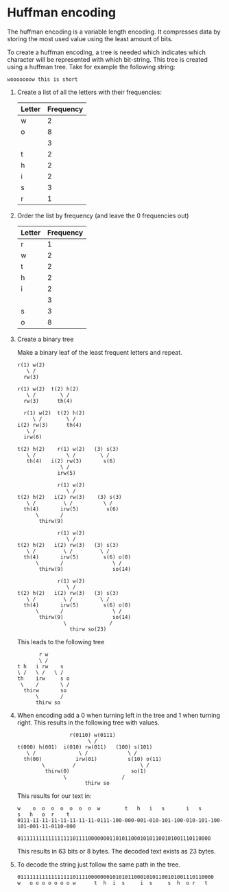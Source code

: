 # Huffman encoding

The huffman encoding is a variable length encoding. It compresses data by
storing the most used value using the least amount of bits.

To create a huffman encoding, a tree is needed which indicates which character
will be represented with which bit-string. This tree is created using a
huffman tree. Take for example the following string:

```
wooooooow this is short
```

1. Create a list of all the letters with their frequencies:

   | Letter | Frequency |
   |--------|-----------|
   | w      | 2         |
   | o      | 8         |
   |        | 3         |
   | t      | 2         |
   | h      | 2         |
   | i      | 2         |
   | s      | 3         |
   | r      | 1         |

2. Order the list by frequency (and leave the 0 frequencies out)

   | Letter | Frequency |
   |--------|-----------|
   | r      | 1         |
   | w      | 2         |
   | t      | 2         |
   | h      | 2         |
   | i      | 2         |
   |        | 3         |
   | s      | 3         |
   | o      | 8         |

3. Create a binary tree

   Make a binary leaf of the least frequent letters and repeat.

   ```
   r(1) w(2)
      \ /
     rw(3)

   r(1) w(2)  t(2) h(2)
      \ /        \ /
     rw(3)      th(4)
   
     r(1) w(2)  t(2) h(2)
        \ /        \ /
   i(2) rw(3)      th(4)
      \ /
     irw(6)
   
   t(2) h(2)    r(1) w(2)   (3) s(3)
      \ /          \ /        \ /
      th(4)   i(2) rw(3)       s(6)
                 \ /
                irw(5)
              
                r(1) w(2)                     
                   \ /                         
   t(2) h(2)   i(2) rw(3)    (3) s(3)
      \ /         \ /          \ /
     th(4)       irw(5)         s(6)
         \       /
          thirw(9)
              
                r(1) w(2)
                   \ /
   t(2) h(2)   i(2) rw(3)   (3) s(3)
      \ /         \ /         \ /
     th(4)       irw(5)        s(6) o(8)      
         \       /                \ /     
          thirw(9)                so(14)
              
                r(1) w(2)          
                   \ /              
   t(2) h(2)   i(2) rw(3)   (3) s(3)
      \ /         \ /         \ /
     th(4)       irw(5)        s(6) o(8)      
         \       /                \ /     
          thirw(9)                so(14)
                  \              /
                    thirw so(23)
   ```
   
   This leads to the following tree
 
   ```
          r w          
          \ /              
   t h   i rw    s
   \ /   \ /   \ /
   th    irw     s o      
    \    /       \ /     
     thirw       so
         \       /
         thirw so
   ```
   
4. When encoding add a 0 when turning left in the tree and 1 when turning right.
   This results in the following tree with values.

   ```
                    r(0110) w(0111)
                          \ /              
   t(000) h(001)  i(010) rw(011)   (100) s(101)
      \ /              \ /             \ /
     th(00)           irw(01)          s(10) o(11)
           \         /                     \ /     
            thirw(0)                    so(1)
                  \                  /
                         thirw so
   ```
   
   This results for our text in:
   
   ```
   w    o  o  o  o  o  o  o  w        t   h   i   s       i   s       s   h   o  r    t
   0111-11-11-11-11-11-11-11-0111-100-000-001-010-101-100-010-101-100-101-001-11-0110-000
   
   011111111111111111011110000000110101100010101100101001110110000
   ```
   
   This results in 63 bits or 8 bytes. The decoded text exists as 23 bytes.

5. To decode the string just follow the same path in the tree.
   
   ```
   0111111111111111110111100000001010101100010101100101001110110000
   w   o o o o o o o w      t  h  i  s     i  s     s  h  o r   t
   ```